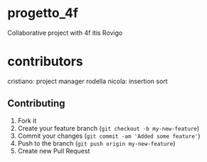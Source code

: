 # progetto_4f
Collaborative project with 4f itis Rovigo

# contributors
 cristiano: project manager
 rodella nicola: insertion sort

## Contributing

1. Fork it
2. Create your feature branch (`git checkout -b my-new-feature`)
3. Commit your changes (`git commit -am 'Added some feature'`)
4. Push to the branch (`git push origin my-new-feature`)
5. Create new Pull Request
